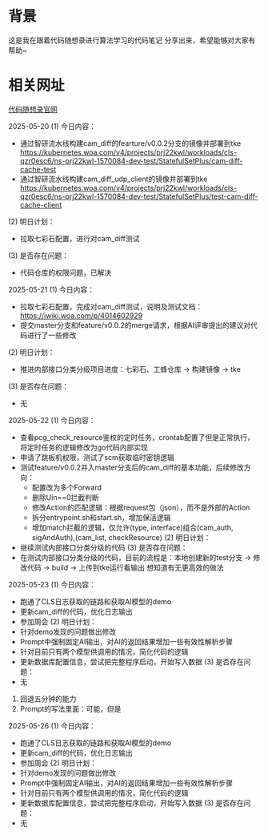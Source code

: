 # 背景
这是我在跟着代码随想录进行算法学习的代码笔记
分享出来，希望能够对大家有帮助~

# 相关网址
[代码随想录官网](https://programmercarl.com)

2025-05-20
(1) 今日内容：
- 通过智研流水线构建cam_diff的fearture/v0.0.2分支的镜像并部署到tke
  https://kubernetes.woa.com/v4/projects/prj22kwl/workloads/cls-qzr0esc6/ns-prj22kwl-1570084-dev-test/StatefulSetPlus/cam-diff-cache-test
- 通过智研流水线构建cam_diff_udp_client的镜像并部署到tke
  https://kubernetes.woa.com/v4/projects/prj22kwl/workloads/cls-qzr0esc6/ns-prj22kwl-1570084-dev-test/StatefulSetPlus/test-cam-diff-cache-client

(2) 明日计划：
- 拉取七彩石配置，进行对cam_diff测试

(3) 是否存在问题：
- 代码仓库的权限问题，已解决


2025-05-21
(1) 今日内容：
- 拉取七彩石配置，完成对cam_diff测试，说明及测试文档：https://iwiki.woa.com/p/4014602929
- 提交master分支和feature/v0.0.2的merge请求，根据AI评审提出的建议对代码进行了一些修改

(2) 明日计划：
- 推进内部接口分类分级项目进度：七彩石、工蜂仓库 -> 构建镜像 -> tke

(3) 是否存在问题：
- 无

2025-05-22
(1) 今日内容：
- 查看pcg_check_resource鉴权的定时任务，crontab配置了但是正常执行，将定时任务的逻辑修改为go代码内部实现
- 申请了跳板机权限，测试了scm获取临时密钥逻辑
- 测试feature/v0.0.2并入master分支后的cam_diff的基本功能，后续修改方向：
  - 配置改为多个Forward
  - 删除Uin==0拦截判断
  - 修改Action的匹配逻辑：根据request包（json），而不是外部的Action
  - 拆分entrypoint.sh和start.sh，增加保活逻辑
  - 增加match拦截的逻辑，仅允许(type, interface)组合(cam_auth, sigAndAuth),(cam_list, checkResource)
(2) 明日计划：
- 继续测试内部接口分类分级的代码
(3) 是否存在问题：
- 在测试内部接口分类分级的代码，目前的流程是：本地创建新的test分支 -> 修改代码 -> build -> 上传到tke运行看输出
  想知道有无更高效的做法

2025-05-23
(1) 今日内容：
- 跑通了CLS日志获取的链路和获取AI模型的demo
- 更新cam_diff的代码，优化日志输出
- 参加周会
(2) 明日计划：
- 针对demo发现的问题做出修改
 - Prompt中强制固定AI输出，对AI的返回结果增加一些有效性解析步骤
 - 针对目前只有两个模型供调用的情况，简化代码的逻辑
- 更新数据库配置信息，尝试把完整程序启动，开始写入数据
(3) 是否存在问题：
- 无

1. 回退五分钟的能力
2. Prompt的写法里面：可能，但是

2025-05-26
(1) 今日内容：
- 跑通了CLS日志获取的链路和获取AI模型的demo
- 更新cam_diff的代码，优化日志输出
- 参加周会
(2) 明日计划：
- 针对demo发现的问题做出修改
 - Prompt中强制固定AI输出，对AI的返回结果增加一些有效性解析步骤
 - 针对目前只有两个模型供调用的情况，简化代码的逻辑
- 更新数据库配置信息，尝试把完整程序启动，开始写入数据
(3) 是否存在问题：
- 无